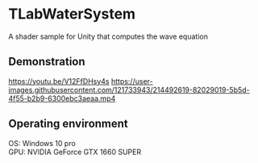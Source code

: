 # TLabWaterSystem
A shader sample for Unity that computes the wave equation

## Demonstration

https://youtu.be/V12FfDHsy4s
https://user-images.githubusercontent.com/121733943/214492619-82029019-5b5d-4f55-b2b9-6300ebc3aeaa.mp4

## Operating environment
OS: Windows 10 pro  
GPU: NVIDIA GeForce GTX 1660 SUPER
